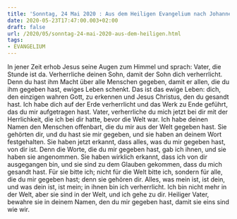 ```yaml
---
title: 'Sonntag, 24 Mai 2020 : Aus dem Heiligen Evangelium nach Johannes - Joh 17,1-11a.'
date: 2020-05-23T17:47:00.003+02:00
draft: false
url: /2020/05/sonntag-24-mai-2020-aus-dem-heiligen.html
tags: 
- EVANGELIUM
---
```


In jener Zeit erhob Jesus seine Augen zum Himmel und sprach: Vater, die Stunde ist da. Verherrliche deinen Sohn, damit der Sohn dich verherrlicht. Denn du hast ihm Macht über alle Menschen gegeben, damit er allen, die du ihm gegeben hast, ewiges Leben schenkt. Das ist das ewige Leben: dich, den einzigen wahren Gott, zu erkennen und Jesus Christus, den du gesandt hast. Ich habe dich auf der Erde verherrlicht und das Werk zu Ende geführt, das du mir aufgetragen hast. Vater, verherrliche du mich jetzt bei dir mit der Herrlichkeit, die ich bei dir hatte, bevor die Welt war. Ich habe deinen Namen den Menschen offenbart, die du mir aus der Welt gegeben hast. Sie gehörten dir, und du hast sie mir gegeben, und sie haben an deinem Wort festgehalten. Sie haben jetzt erkannt, dass alles, was du mir gegeben hast, von dir ist. Denn die Worte, die du mir gegeben hast, gab ich ihnen, und sie haben sie angenommen. Sie haben wirklich erkannt, dass ich von dir ausgegangen bin, und sie sind zu dem Glauben gekommen, dass du mich gesandt hast. Für sie bitte ich; nicht für die Welt bitte ich, sondern für alle, die du mir gegeben hast; denn sie gehören dir. Alles, was mein ist, ist dein, und was dein ist, ist mein; in ihnen bin ich verherrlicht. Ich bin nicht mehr in der Welt, aber sie sind in der Welt, und ich gehe zu dir. Heiliger Vater, bewahre sie in deinem Namen, den du mir gegeben hast, damit sie eins sind wie wir.